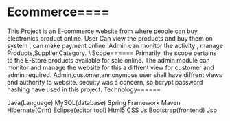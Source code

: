 # Ecommerce====
This Project is an E-commerce website from where people can buy electronics product online.
User Can view the products and buy them on system , can make payment online.
Admin can monitor the activity , manage Products,Supplier,Category.
#Scope======
Primarily, the scope pertains to the E-Store products available for sale online. 
The admin module can monitor and manage the website for this a diffrent view for customer and admin required.
Admin,customer,annonymous user shall have diffrent views and authority to website.
secuity was a concern, so bcrypt password hashing have used in this project.
Technology======

Java(Language)
MySQL(database)
Spring Framework
Maven 
Hibernate(Orm)
Eclipse(editor tool)
Html5
CSS
Js
Bootstrap(frontend)
Jsp


